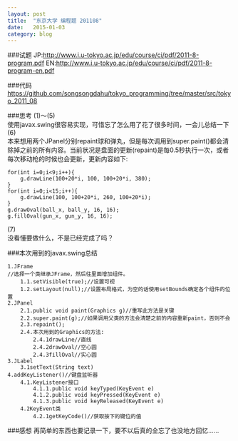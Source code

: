 ```yaml
---
layout: post
title:  "东京大学 编程题 201108"
date:   2015-01-03
category: blog
---
```

###试题
JP:http://www.i.u-tokyo.ac.jp/edu/course/ci/pdf/2011-8-program.pdf
EN:http://www.i.u-tokyo.ac.jp/edu/course/ci/pdf/2011-8-program-en.pdf

###代码
https://github.com/songsongdahu/tokyo_programming/tree/master/src/tokyo_2011_08

###思考
(1)～(5)<br>
使用javax.swing很容易实现，可惜忘了怎么用了花了很多时间，一会儿总结一下<br>
(6)<br>
本来想用两个JPanel分别repaint球和弹丸，但是每次调用到super.paint()都会清除掉之前的所有内容。当前状况是盘面的更新(repaint)是每0.5秒执行一次，或者每次移动枪的时候也会更新，更新内容如下:
<pre><code>for(int i=0;i<9;i++){
	g.drawLine(100+20*i, 100, 100+20*i, 380);
}
for(int i=0;i<15;i++){
	g.drawLine(100, 100+20*i, 260, 100+20*i);
}
g.drawOval(ball_x, ball_y, 16, 16);
g.fillOval(gun_x, gun_y, 16, 16);
</code></pre>
(7)<br>
没看懂要做什么，不是已经完成了吗？<br>

###本次用到的javax.swing总结
<pre><code>1.JFrame
//选择一个类继承JFrame，然后往里面增加组件。
	1.1.setVisible(true);//设置可视
	1.2.setLayout(null);//设置布局格式，为空的话使用setBounds确定各个组件的位置
2.JPanel
	2.1.public void paint(Graphics g)//重写此方法是关键
	2.2.super.paint(g);//如果调用父类的方法会清楚之前的内容重新paint，否则不会
	2.3.repaint();
	2.4.本次用到的Graphics的方法:
		2.4.1drawLine//直线
		2.4.2drawOval//空心圆
		2.4.3fillOval//实心圆
3.JLabel
	3.1setText(String text)
4.addKeyListener()//键盘监听器
	4.1.KeyListener接口
		4.1.1.public void keyTyped(KeyEvent e)
		4.1.2.public void keyPressed(KeyEvent e)
		4.1.3.public void keyReleased(KeyEvent e)
	4.2KeyEvent类
		4.2.1getKeyCode()//获取按下的键位的值
</code></pre>

###感想
再简单的东西也要记录一下，要不以后真的全忘了也没地方回忆……
